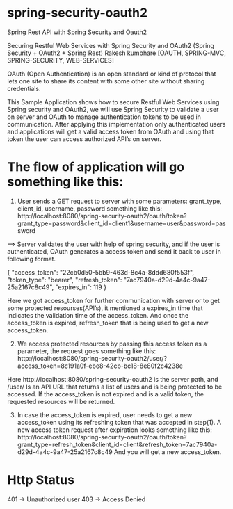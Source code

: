 # spring-security-oauth2
Spring Rest API with Spring Security and Oauth2 

Securing Restful Web Services with Spring Security and OAuth2 (Spring Security + OAuth2 + Spring Rest)
Rakesh kumbhare [OAUTH, SPRING-MVC, SPRING-SECURITY, WEB-SERVICES]

OAuth (Open Authentication) is an open standard or kind of protocol that lets one site to share its content with some other site without sharing credentials.

This Sample Application shows how to secure Restful Web Services using Spring security and OAuth2, we will use Spring Security to validate a user on server and OAuth to manage authentication tokens to be used in communication. After applying this implementation only authenticated users and applications will get a valid access token from OAuth and using that token the user can access authorized API’s on server.


# The flow of application will go something like this:

1) User sends a GET request to server with some parameters: grant_type, client_id, username, password 
something like this: 
http://localhost:8080/spring-security-oauth2/oauth/token?grant_type=password&client_id=client1&username=user&password=password

==> Server validates the user with help of spring security, and if the user is authenticated, OAuth generates a access token and send it back to user in following format.

{
	"access_token": "22cb0d50-5bb9-463d-8c4a-8ddd680f553f",
	"token_type": "bearer",
	"refresh_token": "7ac7940a-d29d-4a4c-9a47-25a2167c8c49",
	"expires_in": 119
}

Here we got access_token for further communication with server or to get some protected resourses(API’s), it mentioned a expires_in time that indicates the validation time of the access_token.
And once the access_token is expired, refresh_token that is being used to get a new access_token.


2) We access protected resources by passing this access token as a parameter, the request goes something like this:
http://localhost:8080/spring-security-oauth2/user/?access_token=8c191a0f-ebe8-42cb-bc18-8e80f2c4238e 

Here http://localhost:8080/spring-security-oauth2 is the server path, and /user/ Is an API URL that returns a list of users and is being protected to be accessed.
If the access_token is not expired and is a valid token, the requested resources will be returned.

3) In case the access_token is expired, user needs to get a new access_token using its refreshing token that was accepted in step(1). A new access token request after expiration looks something like this:
http://localhost:8080/spring-security-oauth2/oauth/token?grant_type=refresh_token&client_id=client&refresh_token=7ac7940a-d29d-4a4c-9a47-25a2167c8c49 
And you will get a new access_token. 



# Http Status

401 -> Unauthorized user 
403 -> Access Denied
